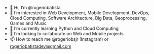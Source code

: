 - 👋 Hi, I’m @rogeriobatista
- 👀 I’m interested in Web Development, Mobile Development, DevOps, Cloud Computing, Software Architecture, Big Data, Geoprocessing, Games and Music
- 🌱 I’m currently learning Python and Cloud Computing
- 💞️ I’m looking to collaborate on Web and Mobile projects
- 📫 How to reach me @rogeriobsjr (Instagram) or rogeriobatistadev@gmail.com

<!---
rogeriobatista/rogeriobatista is a ✨ special ✨ repository because its `README.md` (this file) appears on your GitHub profile.
You can click the Preview link to take a look at your changes.
--->

